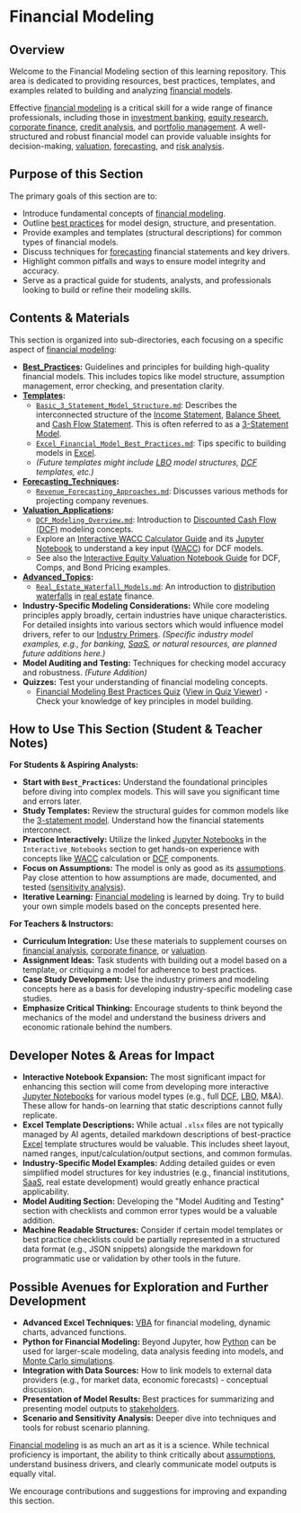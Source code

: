 # Financial Modeling

## Overview

Welcome to the Financial Modeling section of this learning repository. This area is dedicated to providing resources, best practices, templates, and examples related to building and analyzing [financial models](../Global_Financial_Glossary.md#financial-modeling).

Effective [financial modeling](../Global_Financial_Glossary.md#financial-modeling) is a critical skill for a wide range of finance professionals, including those in [investment banking](../Global_Financial_Glossary.md#investment-bank), [equity research](../Global_Financial_Glossary.md#buy-side), [corporate finance](../Global_Financial_Glossary.md#corporate-finance), [credit analysis](../Global_Financial_Glossary.md#credit-analysis), and [portfolio management](../Global_Financial_Glossary.md#portfolio-management). A well-structured and robust financial model can provide valuable insights for decision-making, [valuation](../Global_Financial_Glossary.md#valuation), [forecasting](../Global_Financial_Glossary.md#forecastprojection-period), and [risk analysis](../Global_Financial_Glossary.md#risk-analysis).

## Purpose of this Section

The primary goals of this section are to:

*   Introduce fundamental concepts of [financial modeling](../Global_Financial_Glossary.md#financial-modeling).
*   Outline [best practices](../Global_Financial_Glossary.md#spreadsheet-modeling-best-practices) for model design, structure, and presentation.
*   Provide examples and templates (structural descriptions) for common types of financial models.
*   Discuss techniques for [forecasting](../Global_Financial_Glossary.md#forecastprojection-period) financial statements and key drivers.
*   Highlight common pitfalls and ways to ensure model integrity and accuracy.
*   Serve as a practical guide for students, analysts, and professionals looking to build or refine their modeling skills.

## Contents & Materials

This section is organized into sub-directories, each focusing on a specific aspect of [financial modeling](../Global_Financial_Glossary.md#financial-modeling):

*   **[Best_Practices](./Best_Practices/FM_Best_Practices.md):** Guidelines and principles for building high-quality financial models. This includes topics like model structure, assumption management, error checking, and presentation clarity.
*   **[Templates](./Templates/):**
    *   [`Basic_3_Statement_Model_Structure.md`](./Templates/Basic_3_Statement_Model_Structure.md): Describes the interconnected structure of the [Income Statement](../Global_Financial_Glossary.md#income-statement-profit--loss-or-pl), [Balance Sheet](../Global_Financial_Glossary.md#balance-sheet), and [Cash Flow Statement](../Global_Financial_Glossary.md#statement-of-cash-flows). This is often referred to as a [3-Statement Model](../Global_Financial_Glossary.md#3-statement-model).
    *   [`Excel_Financial_Model_Best_Practices.md`](./Templates/Excel_Financial_Model_Best_Practices.md): Tips specific to building models in [Excel](../Global_Financial_Glossary.md#excel).
    *   *(Future templates might include [LBO](../Global_Financial_Glossary.md#leveraged-buyout-lbo) model structures, [DCF](../Global_Financial_Glossary.md#dcf-discounted-cash-flow-analysis) templates, etc.)*
*   **[Forecasting_Techniques](./Forecasting_Techniques/):**
    *   [`Revenue_Forecasting_Approaches.md`](./Forecasting_Techniques/Revenue_Forecasting_Approaches.md): Discusses various methods for projecting company revenues.
*   **[Valuation_Applications](./Valuation_Applications/):**
    *   [`DCF_Modeling_Overview.md`](./Valuation_Applications/DCF_Modeling_Overview.md): Introduction to [Discounted Cash Flow (DCF)](../Global_Financial_Glossary.md#dcf-discounted-cash-flow-analysis) modeling concepts.
    *   Explore an [Interactive WACC Calculator Guide](../Interactive_Notebooks/Valuation_Components/README.md) and its [Jupyter Notebook](../Interactive_Notebooks/Valuation_Components/InteractiveWACCCalculatorNotebook.ipynb) to understand a key input ([WACC](../Global_Financial_Glossary.md#wacc-weighted-average-cost-of-capital)) for DCF models.
    *   See also the [Interactive Equity Valuation Notebook Guide](../Interactive_Notebooks/Financial_Modeling/README.md) for DCF, Comps, and Bond Pricing examples.
*   **[Advanced_Topics](./Advanced_Topics/):**
    *   [`Real_Estate_Waterfall_Models.md`](./Advanced_Topics/Real_Estate_Waterfall_Models.md): An introduction to [distribution waterfalls](../Global_Financial_Glossary.md#waterfall-distribution-waterfall---private-equityreal-estate) in [real estate](../Global_Financial_Glossary.md#real-estate-investment-trust-reit) finance.
*   **Industry-Specific Modeling Considerations:** While core modeling principles apply broadly, certain industries have unique characteristics. For detailed insights into various sectors which would influence model drivers, refer to our [Industry Primers](../primers/index.html). *(Specific industry model examples, e.g., for banking, [SaaS](../Global_Financial_Glossary.md#saas-software-as-a-service), or natural resources, are planned future additions here.)*
*   **Model Auditing and Testing:** Techniques for checking model accuracy and robustness. *(Future Addition)*
*   **Quizzes:** Test your understanding of financial modeling concepts.
    *   [Financial Modeling Best Practices Quiz](./Quizzes/FM_Best_Practices_Quiz.md) ([View in Quiz Viewer](../quiz_viewer.html?quiz=Financial_Modeling/Quizzes/FM_Best_Practices_Quiz.md)) - Check your knowledge of key principles in model building.

<!-- Machine-readable indexing comment -->
<!-- Index: Financial Modeling; Topics: Best Practices, Templates, 3-Statement Model, Excel, Forecasting, Valuation, DCF, WACC, Real Estate Waterfall, Industry Modeling -->

## How to Use This Section (Student & Teacher Notes)

**For Students & Aspiring Analysts:**

*   **Start with `Best_Practices`:** Understand the foundational principles before diving into complex models. This will save you significant time and errors later.
*   **Study Templates:** Review the structural guides for common models like the [3-statement model](../Global_Financial_Glossary.md#3-statement-model). Understand how the financial statements interconnect.
*   **Practice Interactively:** Utilize the linked [Jupyter Notebooks](../Global_Financial_Glossary.md#python-programming-language) in the `Interactive_Notebooks` section to get hands-on experience with concepts like [WACC](../Global_Financial_Glossary.md#wacc-weighted-average-cost-of-capital) calculation or [DCF](../Global_Financial_Glossary.md#dcf-discounted-cash-flow-analysis) components.
*   **Focus on Assumptions:** The model is only as good as its [assumptions](../Global_Financial_Glossary.md#assumption). Pay close attention to how assumptions are made, documented, and tested ([sensitivity analysis](../Global_Financial_Glossary.md#sensitivity-analysis)).
*   **Iterative Learning:** [Financial modeling](../Global_Financial_Glossary.md#financial-modeling) is learned by doing. Try to build your own simple models based on the concepts presented here.

**For Teachers & Instructors:**

*   **Curriculum Integration:** Use these materials to supplement courses on [financial analysis](../Global_Financial_Glossary.md#financial-analysis), [corporate finance](../Global_Financial_Glossary.md#corporate-finance), or [valuation](../Global_Financial_Glossary.md#valuation).
*   **Assignment Ideas:** Task students with building out a model based on a template, or critiquing a model for adherence to best practices.
*   **Case Study Development:** Use the industry primers and modeling concepts here as a basis for developing industry-specific modeling case studies.
*   **Emphasize Critical Thinking:** Encourage students to think beyond the mechanics of the model and understand the business drivers and economic rationale behind the numbers.

## Developer Notes & Areas for Impact

*   **Interactive Notebook Expansion:** The most significant impact for enhancing this section will come from developing more interactive [Jupyter Notebooks](../Global_Financial_Glossary.md#python-programming-language) for various model types (e.g., full [DCF](../Global_Financial_Glossary.md#dcf-discounted-cash-flow-analysis), [LBO](../Global_Financial_Glossary.md#leveraged-buyout-lbo), M&A). These allow for hands-on learning that static descriptions cannot fully replicate.
*   **Excel Template Descriptions:** While actual `.xlsx` files are not typically managed by AI agents, detailed markdown descriptions of best-practice [Excel](../Global_Financial_Glossary.md#excel) template structures would be valuable. This includes sheet layout, named ranges, input/calculation/output sections, and common formulas.
*   **Industry-Specific Model Examples:** Adding detailed guides or even simplified model structures for key industries (e.g., financial institutions, [SaaS](../Global_Financial_Glossary.md#saas-software-as-a-service), real estate development) would greatly enhance practical applicability.
*   **Model Auditing Section:** Developing the "Model Auditing and Testing" section with checklists and common error types would be a valuable addition.
*   **Machine Readable Structures:** Consider if certain model templates or best practice checklists could be partially represented in a structured data format (e.g., JSON snippets) alongside the markdown for programmatic use or validation by other tools in the future.

## Possible Avenues for Exploration and Further Development

*   **Advanced Excel Techniques:** [VBA](../Global_Financial_Glossary.md#vba-visual-basic-for-applications) for financial modeling, dynamic charts, advanced functions.
*   **Python for Financial Modeling:** Beyond Jupyter, how [Python](../Global_Financial_Glossary.md#python-programming-language) can be used for larger-scale modeling, data analysis feeding into models, and [Monte Carlo simulations](../Global_Financial_Glossary.md#monte-carlo-simulation).
*   **Integration with Data Sources:** How to link models to external data providers (e.g., for market data, economic forecasts) - conceptual discussion.
*   **Presentation of Model Results:** Best practices for summarizing and presenting model outputs to [stakeholders](../Global_Financial_Glossary.md#stakeholder).
*   **Scenario and Sensitivity Analysis:** Deeper dive into techniques and tools for robust scenario planning.

[Financial modeling](../Global_Financial_Glossary.md#financial-modeling) is as much an art as it is a science. While technical proficiency is important, the ability to think critically about [assumptions](../Global_Financial_Glossary.md#assumption), understand business drivers, and clearly communicate model outputs is equally vital.

We encourage contributions and suggestions for improving and expanding this section.

